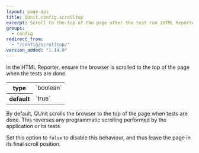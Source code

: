 ```yaml
---
layout: page-api
title: QUnit.config.scrolltop
excerpt: Scroll to the top of the page after the test run (HTML Reporter).
groups:
  - config
redirect_from:
  - "/config/scrolltop/"
version_added: "1.14.0"
---
```


In the HTML Reporter, ensure the browser is scrolled to the top of the page when the tests are done.

<table>
<tr>
  <th>type</th>
  <td markdown="span">`boolean`</td>
</tr>
<tr>
  <th>default</th>
  <td markdown="span">`true`</td>
</tr>
</table>

By default, QUnit scrolls the browser to the top of the page when tests are done. This reverses any programmatic scrolling performed by the application or its tests.

Set this option to `false` to disable this behaviour, and thus leave the page in its final scroll position.
